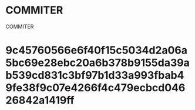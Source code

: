 # COMMITER
COMMITER






# 9c45760566e6f40f15c5034d2a06a5bc69e28ebc20a6b378b9155da39ab539cd831c3bf97b1d33a993fbab49fe38f9c07e4266f4c479ecbcd04626842a1419ff
